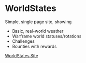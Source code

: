 # WorldStates

Simple, single page site, showing 
  - Basic, real-world weather
  - Warframe world statuses/rotations
  - Challenges
  - Bounties with rewards

[WorldStates Site]((https://enginma9.github.io/worldstates/)https://enginma9.github.io/worldstates/ "Warframe Worldstate Details")